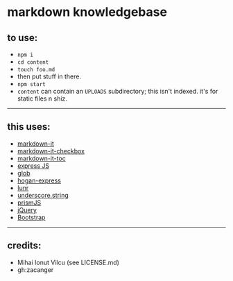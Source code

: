 # markdown knowledgebase

## to use:
* `npm i`
* `cd content`
* `touch foo.md`
* then put stuff in there.
* `npm start`
* `content` can contain an `UPLOADS` subdirectory; this isn't indexed. it's for static files n shiz.

--------

## this uses:
* [markdown-it](https://github.com/markdown-it/markdown-it)
* [markdown-it-checkbox](https://github.com/mcecot/markdown-it-checkbox)
* [markdown-it-toc](https://github.com/samchrisinger/markdown-it-toc)
* [express JS](http://expressjs.com/)
* [glob](https://www.npmjs.com/package/glob)
* [hogan-express](https://github.com/vol4ok/hogan-express)
* [lunr](http://lunrjs.com/)
* [underscore.string](https://github.com/epeli/underscore.string)
* [prismJS](http://prismjs.com/)
* [jQuery](http://jquery.com)
* [Bootstrap](http://getbootstrap.com/)

--------

## credits:
* Mihai Ionut Vilcu (see LICENSE.md)
* gh:zacanger

